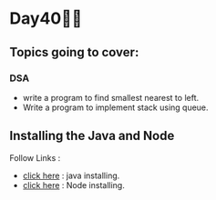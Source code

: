# Day40🧑‍💻
## Topics going to cover: 
### DSA
- write a program to find smallest nearest to left.
- Write a program to implement stack using queue.

## Installing the Java and Node 
Follow Links : 
- [click here](https://www.java.com/en/download/help/download_options.html) : java installing.
- [click here](https://nodejs.org/en/download) : Node installing.